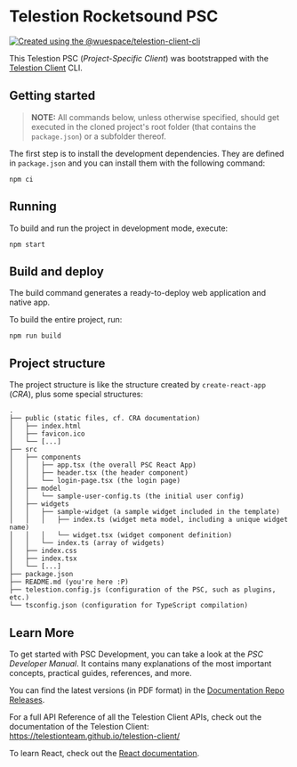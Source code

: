 # Telestion Rocketsound PSC

[![Created using the @wuespace/telestion-client-cli](https://img.shields.io/badge/created%20using-%40wuespace%2Ftelestion--client--cli-%23452897)](https://github.com/TelestionTeam/telestion-client/tree/main/packages/telestion-client-cli)

This Telestion PSC (_Project-Specific Client_) was bootstrapped with the
[Telestion Client](https://github.com/TelestionTeam/telestion-client) CLI.

## Getting started

> **NOTE:** All commands below, unless otherwise specified,
> should get executed in the cloned project's root folder (that contains the `package.json`) or a subfolder thereof.

The first step is to install the development dependencies.
They are defined in `package.json` and you can install them with the following command:

```shell script
npm ci
```

## Running

To build and run the project in development mode, execute:

```shell script
npm start
```

## Build and deploy

The build command generates a ready-to-deploy web application and native app.

To build the entire project, run:

```shell script
npm run build
```

## Project structure

The project structure is like the structure created by `create-react-app` (_CRA_), plus some special structures:

```
.
├── public (static files, cf. CRA documentation)
│   ├── index.html
│   ├── favicon.ico
│   └── [...]
├── src
│   ├── components
│   │   ├── app.tsx (the overall PSC React App)
│   │   ├── header.tsx (the header component)
│   │   └── login-page.tsx (the login page)
│   ├── model
│   │   └── sample-user-config.ts (the initial user config)
│   ├── widgets
│   │   ├── sample-widget (a sample widget included in the template)
│   │   │   ├── index.ts (widget meta model, including a unique widget name)
│   │   │   └── widget.tsx (widget component definition)
│   │   └── index.ts (array of widgets)
│   ├── index.css
│   ├── index.tsx
│   └── [...]
├── package.json
├── README.md (you're here :P)
├── telestion.config.js (configuration of the PSC, such as plugins, etc.)
└── tsconfig.json (configuration for TypeScript compilation)
```

## Learn More

To get started with PSC Development, you can take a look at the _PSC Developer Manual_. It contains many explanations of the most important concepts, practical guides, references, and more.

You can find the latest versions (in PDF format) in the [Documentation Repo Releases](https://github.com/TelestionTeam/telestion-docs/releases/latest).

For a full API Reference of all the Telestion Client APIs, check out the documentation of the Telestion Client:
https://telestionteam.github.io/telestion-client/

To learn React, check out the [React documentation](https://reactjs.org/).
